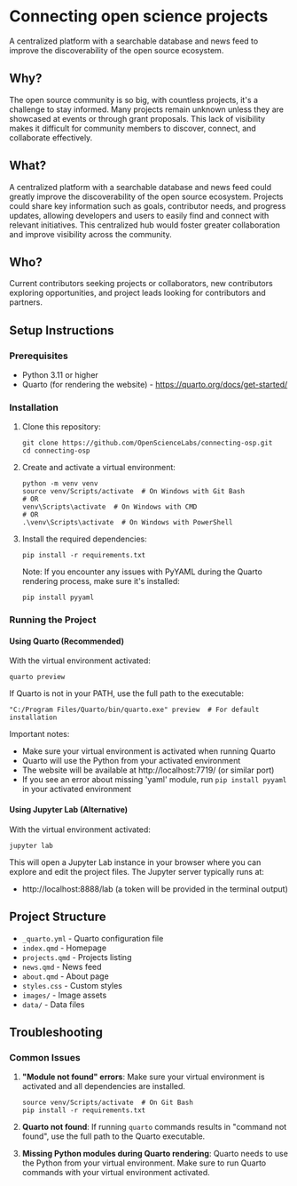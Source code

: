 # Connecting open science projects

A centralized platform with a searchable database and news feed to improve the discoverability of the open source ecosystem.

## Why?

The open source community is so big, with countless projects, it's a challenge to stay informed. Many projects remain unknown unless they are showcased at events or through grant proposals. This lack of visibility makes it difficult for community members to discover, connect, and collaborate effectively.

## What?

A centralized platform with a searchable database and news feed could greatly improve the discoverability of the open source ecosystem. Projects could share key information such as goals, contributor needs, and progress updates, allowing developers and users to easily find and connect with relevant initiatives. This centralized hub would foster greater collaboration and improve visibility across the community.

## Who?

Current contributors seeking projects or collaborators, new contributors exploring opportunities, and project leads looking for contributors and partners.

## Setup Instructions

### Prerequisites
- Python 3.11 or higher
- Quarto (for rendering the website) - https://quarto.org/docs/get-started/

### Installation

1. Clone this repository:
   ```
   git clone https://github.com/OpenScienceLabs/connecting-osp.git
   cd connecting-osp
   ```

2. Create and activate a virtual environment:
   ```
   python -m venv venv
   source venv/Scripts/activate  # On Windows with Git Bash
   # OR
   venv\Scripts\activate  # On Windows with CMD
   # OR
   .\venv\Scripts\activate  # On Windows with PowerShell
   ```

3. Install the required dependencies:
   ```
   pip install -r requirements.txt
   ```
   
   Note: If you encounter any issues with PyYAML during the Quarto rendering process, make sure it's installed:
   ```
   pip install pyyaml
   ```

### Running the Project

#### Using Quarto (Recommended)

With the virtual environment activated:

```
quarto preview
```

If Quarto is not in your PATH, use the full path to the executable:

```
"C:/Program Files/Quarto/bin/quarto.exe" preview  # For default installation
```

Important notes:
- Make sure your virtual environment is activated when running Quarto
- Quarto will use the Python from your activated environment
- The website will be available at http://localhost:7719/ (or similar port)
- If you see an error about missing 'yaml' module, run `pip install pyyaml` in your activated environment

#### Using Jupyter Lab (Alternative)

With the virtual environment activated:

```
jupyter lab
```

This will open a Jupyter Lab instance in your browser where you can explore and edit the project files. The Jupyter server typically runs at:
- http://localhost:8888/lab (a token will be provided in the terminal output)

## Project Structure

- `_quarto.yml` - Quarto configuration file
- `index.qmd` - Homepage
- `projects.qmd` - Projects listing
- `news.qmd` - News feed
- `about.qmd` - About page
- `styles.css` - Custom styles
- `images/` - Image assets
- `data/` - Data files

## Troubleshooting

### Common Issues

1. **"Module not found" errors**: Make sure your virtual environment is activated and all dependencies are installed.
   ```
   source venv/Scripts/activate  # On Git Bash
   pip install -r requirements.txt
   ```

2. **Quarto not found**: If running `quarto` commands results in "command not found", use the full path to the Quarto executable.

3. **Missing Python modules during Quarto rendering**: Quarto needs to use the Python from your virtual environment. Make sure to run Quarto commands with your virtual environment activated.

